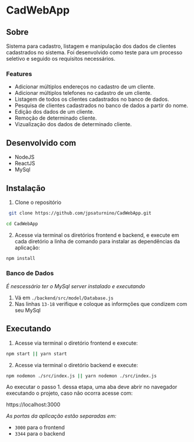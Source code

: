 # CadWebApp

## Sobre

Sistema para cadastro, listagem e manipulação dos dados de clientes cadastrados no sistema. Foi desenvolvido como teste para um processo seletivo e seguido os requisitos necessários.

### Features

- Adicionar múltiplos endereços no cadastro de um cliente.
- Adicionar múltiplos telefones no cadastro de um cliente.
- Listagem de todos os clientes cadastrados no banco de dados.
- Pesquisa de clientes cadastrados no banco de dados a partir do nome.
- Edição dos dados de um cliente.
- Remoção de determinado cliente.
- Vizualização dos dados de determinado cliente.

## Desenvolvido com

- NodeJS
- ReactJS
- MySql

## Instalação

1. Clone o repositório

```sh
 git clone https://github.com/jpsaturnino/CadWebApp.git
```

```sh
cd CadWebApp
```

2. Acesse via terminal os diretórios frontend e backend, e execute em cada diretório a linha de comando para instalar as dependências da aplicação:

```sh
npm install
```

### Banco de Dados

_É nescessário ter o MySql server instalado e executando_

1. Vá em `./backend/src/model/Database.js`
2. Nas linhas `13-18` verifique e coloque as informções que condizem com seu MySql

## Executando

1. Acesse via terminal o diretório frontend e execute:

```sh
npm start || yarn start
```

2. Acesse via terminal o diretório backend e execute:

```sh
npm nodemon ./src/index.js || yarn nodemon ./src/index.js
```

Ao executar o passo 1. dessa etapa, uma aba deve abrir no navegador executando o projeto, caso não ocorra acesse com:

https://localhost:3000

_As portas da aplicação estão separadas em:_

- `3000` para o frontend
- `3344` para o backend
